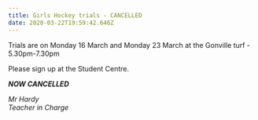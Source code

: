 ```yaml
---
title: Girls Hockey trials - CANCELLED
date: 2020-03-22T19:59:42.646Z
---
```

Trials are on Monday 16 March and Monday 23 March at the Gonville turf - 5.30pm-7.30pm  

Please sign up at the Student Centre.

***NOW CANCELLED*** 

*Mr Hardy\
Teacher in Charge*